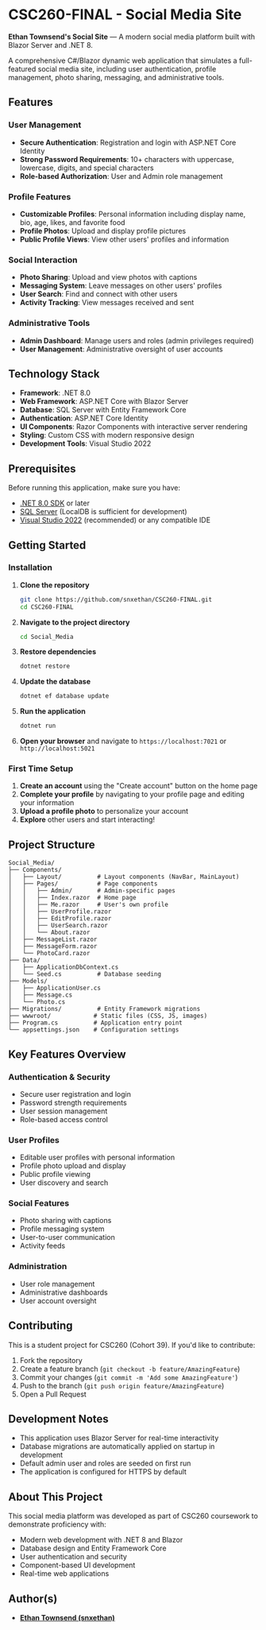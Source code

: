 # CSC260-FINAL - Social Media Site

**Ethan Townsend's Social Site** — A modern social media platform built with Blazor Server and .NET 8.

A comprehensive C#/Blazor dynamic web application that simulates a full-featured social media site, including user authentication, profile management, photo sharing, messaging, and administrative tools.

## Features

### User Management
- **Secure Authentication**: Registration and login with ASP.NET Core Identity
- **Strong Password Requirements**: 10+ characters with uppercase, lowercase, digits, and special characters
- **Role-based Authorization**: User and Admin role management

### Profile Features
- **Customizable Profiles**: Personal information including display name, bio, age, likes, and favorite food
- **Profile Photos**: Upload and display profile pictures
- **Public Profile Views**: View other users' profiles and information

### Social Interaction
- **Photo Sharing**: Upload and view photos with captions
- **Messaging System**: Leave messages on other users' profiles
- **User Search**: Find and connect with other users
- **Activity Tracking**: View messages received and sent

### Administrative Tools
- **Admin Dashboard**: Manage users and roles (admin privileges required)
- **User Management**: Administrative oversight of user accounts

## Technology Stack

- **Framework**: .NET 8.0
- **Web Framework**: ASP.NET Core with Blazor Server
- **Database**: SQL Server with Entity Framework Core
- **Authentication**: ASP.NET Core Identity
- **UI Components**: Razor Components with interactive server rendering
- **Styling**: Custom CSS with modern responsive design
- **Development Tools**: Visual Studio 2022

## Prerequisites

Before running this application, make sure you have:

- [.NET 8.0 SDK](https://dotnet.microsoft.com/download/dotnet/8.0) or later
- [SQL Server](https://www.microsoft.com/en-us/sql-server/sql-server-downloads) (LocalDB is sufficient for development)
- [Visual Studio 2022](https://visualstudio.microsoft.com/) (recommended) or any compatible IDE

## Getting Started

### Installation

1. **Clone the repository**
   ```bash
   git clone https://github.com/snxethan/CSC260-FINAL.git
   cd CSC260-FINAL
   ```

2. **Navigate to the project directory**
   ```bash
   cd Social_Media
   ```

3. **Restore dependencies**
   ```bash
   dotnet restore
   ```

4. **Update the database**
   ```bash
   dotnet ef database update
   ```

5. **Run the application**
   ```bash
   dotnet run
   ```

6. **Open your browser** and navigate to `https://localhost:7021` or `http://localhost:5021`

### First Time Setup

1. **Create an account** using the "Create account" button on the home page
2. **Complete your profile** by navigating to your profile page and editing your information
3. **Upload a profile photo** to personalize your account
4. **Explore** other users and start interacting!

## Project Structure

```
Social_Media/
├── Components/
│   ├── Layout/          # Layout components (NavBar, MainLayout)
│   ├── Pages/           # Page components
│   │   ├── Admin/       # Admin-specific pages
│   │   ├── Index.razor  # Home page
│   │   ├── Me.razor     # User's own profile
│   │   ├── UserProfile.razor
│   │   ├── EditProfile.razor
│   │   ├── UserSearch.razor
│   │   └── About.razor
│   ├── MessageList.razor
│   ├── MessageForm.razor
│   └── PhotoCard.razor
├── Data/
│   ├── ApplicationDbContext.cs
│   └── Seed.cs          # Database seeding
├── Models/
│   ├── ApplicationUser.cs
│   ├── Message.cs
│   └── Photo.cs
├── Migrations/          # Entity Framework migrations
├── wwwroot/            # Static files (CSS, JS, images)
├── Program.cs          # Application entry point
└── appsettings.json    # Configuration settings
```

## Key Features Overview

### Authentication & Security
- Secure user registration and login
- Password strength requirements
- User session management
- Role-based access control

### User Profiles
- Editable user profiles with personal information
- Profile photo upload and display
- Public profile viewing
- User discovery and search

### Social Features
- Photo sharing with captions
- Profile messaging system
- User-to-user communication
- Activity feeds

### Administration
- User role management
- Administrative dashboards
- User account oversight

## Contributing

This is a student project for CSC260 (Cohort 39). If you'd like to contribute:

1. Fork the repository
2. Create a feature branch (`git checkout -b feature/AmazingFeature`)
3. Commit your changes (`git commit -m 'Add some AmazingFeature'`)
4. Push to the branch (`git push origin feature/AmazingFeature`)
5. Open a Pull Request

## Development Notes

- This application uses Blazor Server for real-time interactivity
- Database migrations are automatically applied on startup in development
- Default admin user and roles are seeded on first run
- The application is configured for HTTPS by default

## About This Project

This social media platform was developed as part of CSC260 coursework to demonstrate proficiency with:
- Modern web development with .NET 8 and Blazor
- Database design and Entity Framework Core
- User authentication and security
- Component-based UI development
- Real-time web applications

## Author(s)

- [**Ethan Townsend (snxethan)**](www.ethantownsend.dev)
